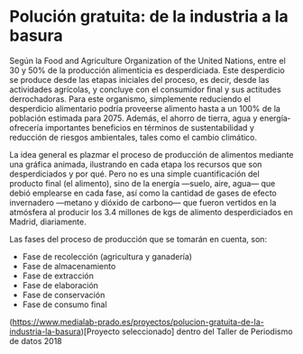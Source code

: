 # Polución gratuita: de la industria a la basura

Según la Food and Agriculture Organization of the United Nations, entre el 30 y 50% de la producción alimenticia es desperdiciada. Este desperdicio se produce desde las etapas iniciales del proceso, es decir, desde las actividades agrícolas, y concluye con el consumidor final y sus actitudes derrochadoras.  Para este organismo, simplemente reduciendo el desperdicio alimentario podría proveerse alimento hasta a un 100% de la población estimada para 2075. Además, el ahorro de tierra, agua y energía­ ofrecería importantes beneficios en términos de sustentabilidad y reducción de riesgos ambientales, tales como el cambio climático. 

La idea general es plazmar el proceso de producción de alimentos mediante una gráfica animada, ilustrando en cada etapa los recursos que son desperdiciados y por qué.   Pero no es una simple cuantificación del producto final (el alimento), sino de la energía —suelo, aire, agua— que debió emplearse en cada fase, así como la cantidad de gases de efecto invernadero  —metano y dióxido de carbono— que fueron vertidos en la atmósfera al producir los 3.4 millones de kgs de alimento desperdiciados en Madrid, diariamente.

Las fases del proceso de producción que se tomarán en cuenta, son:
* Fase de recolección (agricultura y ganadería)
* Fase de almacenamiento
* Fase de extracción
* Fase de elaboración
* Fase de conservación
* Fase de consumo final

(https://www.medialab-prado.es/proyectos/polucion-gratuita-de-la-industria-la-basura)[Proyecto seleccionado] dentro del Taller de Periodismo de datos 2018

